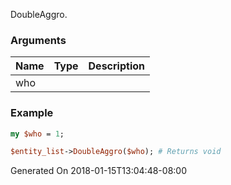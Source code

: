 DoubleAggro.
### Arguments
**Name**|**Type**|**Description**
:---|:---|:---
who||

### Example

```perl
my $who = 1;

$entity_list->DoubleAggro($who); # Returns void
```


Generated On 2018-01-15T13:04:48-08:00